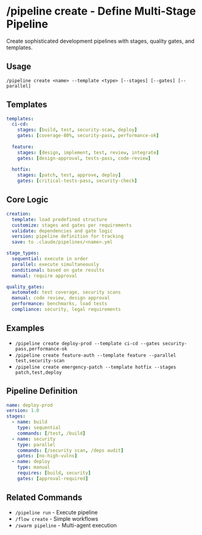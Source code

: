 # /pipeline create - Define Multi-Stage Pipeline

Create sophisticated development pipelines with stages, quality gates, and templates.

## Usage
```
/pipeline create <name> --template <type> [--stages] [--gates] [--parallel]
```

## Templates
```yaml
templates:
  ci-cd:
    stages: [build, test, security-scan, deploy]
    gates: [coverage-80%, security-pass, performance-ok]
  
  feature:
    stages: [design, implement, test, review, integrate]
    gates: [design-approval, tests-pass, code-review]
  
  hotfix:
    stages: [patch, test, approve, deploy]
    gates: [critical-tests-pass, security-check]
```

## Core Logic
```yaml
creation:
  template: load predefined structure
  customize: stages and gates per requirements
  validate: dependencies and gate logic
  version: pipeline definition for tracking
  save: to .claude/pipelines/<name>.yml

stage_types:
  sequential: execute in order
  parallel: execute simultaneously
  conditional: based on gate results
  manual: require approval

quality_gates:
  automated: test coverage, security scans
  manual: code review, design approval
  performance: benchmarks, load tests
  compliance: security, legal requirements
```

## Examples
- `/pipeline create deploy-prod --template ci-cd --gates security-pass,performance-ok`
- `/pipeline create feature-auth --template feature --parallel test,security-scan`
- `/pipeline create emergency-patch --template hotfix --stages patch,test,deploy`

## Pipeline Definition
```yaml
name: deploy-prod
version: 1.0
stages:
  - name: build
    type: sequential
    commands: [/test, /build]
  - name: security
    type: parallel
    commands: [/security scan, /deps audit]
    gates: [no-high-vulns]
  - name: deploy
    type: manual
    requires: [build, security]
    gates: [approval-required]
```

## Related Commands
- `/pipeline run` - Execute pipeline
- `/flow create` - Simple workflows
- `/swarm pipeline` - Multi-agent execution 